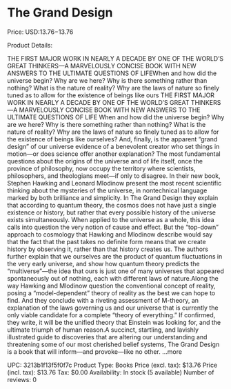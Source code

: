 # The Grand Design

Price: USD:$13.76-$13.76

Product Details:

THE FIRST MAJOR WORK IN NEARLY A DECADE BY ONE OF THE WORLD’S GREAT THINKERS—A MARVELOUSLY CONCISE BOOK WITH NEW ANSWERS TO THE ULTIMATE QUESTIONS OF LIFEWhen and how did the universe begin? Why are we here? Why is there something rather than nothing? What is the nature of reality? Why are the laws of nature so finely tuned as to allow for the existence of beings like ours THE FIRST MAJOR WORK IN NEARLY A DECADE BY ONE OF THE WORLD’S GREAT THINKERS—A MARVELOUSLY CONCISE BOOK WITH NEW ANSWERS TO THE ULTIMATE QUESTIONS OF LIFE When and how did the universe begin? Why are we here? Why is there something rather than nothing? What is the nature of reality? Why are the laws of nature so finely tuned as to allow for the existence of beings like ourselves? And, finally, is the apparent “grand design” of our universe evidence of a benevolent creator who set things in motion—or does science offer another explanation? The most fundamental questions about the origins of the universe and of life itself, once the province of philosophy, now occupy the territory where scientists, philosophers, and theologians meet—if only to disagree. In their new book, Stephen Hawking and Leonard Mlodinow present the most recent scientific thinking about the mysteries of the universe, in nontechnical language marked by both brilliance and simplicity. In The Grand Design they explain that according to quantum theory, the cosmos does not have just a single existence or history, but rather that every possible history of the universe exists simultaneously. When applied to the universe as a whole, this idea calls into question the very notion of cause and effect. But the “top-down” approach to cosmology that Hawking and Mlodinow describe would say that the fact that the past takes no definite form means that we create history by observing it, rather than that history creates us. The authors further explain that we ourselves are the product of quantum fluctuations in the very early universe, and show how quantum theory predicts the “multiverse”—the idea that ours is just one of many universes that appeared spontaneously out of nothing, each with different laws of nature.Along the way Hawking and Mlodinow question the conventional concept of reality, posing a “model-dependent” theory of reality as the best we can hope to find. And they conclude with a riveting assessment of M-theory, an explanation of the laws governing us and our universe that is currently the only viable candidate for a complete “theory of everything.” If confirmed, they write, it will be the unified theory that Einstein was looking for, and the ultimate triumph of human reason.A succinct, startling, and lavishly illustrated guide to discoveries that are altering our understanding and threatening some of our most cherished belief systems, The Grand Design is a book that will inform—and provoke—like no other. ...more

UPC: 3213b1f13f5f0f7c
Product Type: Books
Price (excl. tax): $13.76
Price (incl. tax): $13.76
Tax: $0.00
Availability: In stock (5 available)
Number of reviews: 0